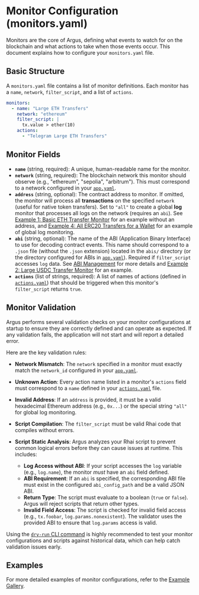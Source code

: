 # Monitor Configuration (monitors.yaml)

Monitors are the core of Argus, defining what events to watch for on the blockchain and what actions to take when those events occur. This document explains how to configure your `monitors.yaml` file.

## Basic Structure

A `monitors.yaml` file contains a list of monitor definitions. Each monitor has a `name`, `network`, `filter_script`, and a list of `actions`.

```yaml
monitors:
  - name: "Large ETH Transfers"
    network: "ethereum"
    filter_script: |
      tx.value > ether(10)
    actions:
      - "Telegram Large ETH Transfers"
```

## Monitor Fields

*   **`name`** (string, required): A unique, human-readable name for the monitor.
*   **`network`** (string, required): The blockchain network this monitor should observe (e.g., "ethereum", "sepolia", "arbitrum"). This must correspond to a network configured in your [`app.yaml`](./app_yaml.md).
*   **`address`** (string, optional): The contract address to monitor. If omitted, the monitor will process all **transactions** on the specified `network` (useful for native token transfers). Set to `"all"` to create a global **log** monitor that processes all logs on the network (requires an `abi`). See [Example 1: Basic ETH Transfer Monitor](../examples/1_basic_eth_transfer/README.md) for an example without an address, and [Example 4: All ERC20 Transfers for a Wallet](../examples/4_all_erc20_transfers_for_eoa/README.md) for an example of global log monitoring.
*   **`abi`** (string, optional): The name of the ABI (Application Binary Interface) to use for decoding contract events. This name should correspond to a `.json` file (without the `.json` extension) located in the `abis/` directory (or the directory configured for ABIs in [`app.yaml`](./app_yaml.md)). Required if `filter_script` accesses `log` data. See [ABI Management](./config_abis.md) for more details and [Example 2: Large USDC Transfer Monitor](../examples/2_large_usdc_transfer/README.md) for an example.
*   **`actions`** (list of strings, required): A list of names of actions (defined in [`actions.yaml`](./actions_yaml.md)) that should be triggered when this monitor's `filter_script` returns `true`.

## Monitor Validation

Argus performs several validation checks on your monitor configurations at startup to ensure they are correctly defined and can operate as expected. If any validation fails, the application will not start and will report a detailed error.

Here are the key validation rules:

*   **Network Mismatch**: The `network` specified in a monitor must exactly match the `network_id` configured in your [`app.yaml`](./app_yaml.md).

*   **Unknown Action**: Every action name listed in a monitor's `actions` field must correspond to a `name` defined in your [`actions.yaml`](./actions_yaml.md) file.

*   **Invalid Address**: If an `address` is provided, it must be a valid hexadecimal Ethereum address (e.g., `0x...`) or the special string `"all"` for global log monitoring.

*   **Script Compilation**: The `filter_script` must be valid Rhai code that compiles without errors.

*   **Script Static Analysis**: Argus analyzes your Rhai script to prevent common logical errors before they can cause issues at runtime. This includes:
    *   **Log Access without ABI**: If your script accesses the `log` variable (e.g., `log.name`), the monitor *must* have an `abi` field defined.
    *   **ABI Requirement**: If an `abi` is specified, the corresponding ABI file must exist in the configured `abi_config_path` and be a valid JSON ABI.
    *   **Return Type**: The script must evaluate to a boolean (`true` or `false`). Argus will reject scripts that return other types.
    *   **Invalid Field Access**: The script is checked for invalid field access (e.g., `tx.foobar`, `log.params.nonexistent`). The validator uses the provided ABI to ensure that `log.params` access is valid.

Using the [`dry-run` CLI command](../operations/cli.md#dry-run) is highly recommended to test your monitor configurations and scripts against historical data, which can help catch validation issues early.

## Examples

For more detailed examples of monitor configurations, refer to the [Example Gallery](../examples/gallery.md).
